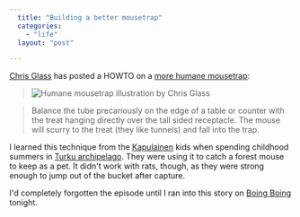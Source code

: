 ```yaml
---
  title: "Building a better mousetrap"
  categories: 
    - "life"
  layout: "post"

---
```

[Chris Glass][5] has posted a HOWTO on a [more humane mousetrap][1]:

> ![Humane mousetrap illustration by Chris Glass](https://d2vqpl3tx84ay5.cloudfront.net/humane-mousetrap.jpg)

>  Balance the tube precariously on the edge of a table or counter with the treat hanging directly over the tall sided receptacle.
The mouse will scurry to the treat (they like tunnels) and fall into the trap.

I learned this technique from the [Kapulainen][2] kids when spending childhood summers in [Turku archipelago][3]. They were using it to catch a forest mouse to keep as a pet. It didn't work with rats, though, as they were strong enough to jump out of the bucket after capture.

I'd completely forgotten the episode until I ran into this story on [Boing Boing][4] tonight.

[1]: http://glass.typepad.com/journal/2005/09/how_to_catch_a_.html
[2]: http://www.imdb.com/name/nm0438626/
[3]: http://en.wikipedia.org/wiki/Archipelago_Sea
[4]: http://www.boingboing.net/2006/02/28/howto_build_a_humane.html
[5]: http://www.chrisglass.com/
